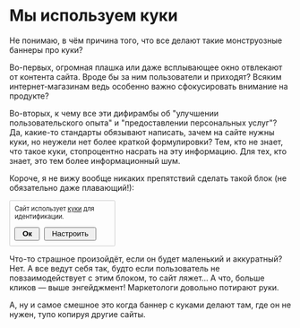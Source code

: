 # Мы используем куки

Не понимаю, в чём причина того, что все делают такие монструозные баннеры про куки?

Во-первых, огромная плашка или даже всплывающее окно отвлекают от контента сайта. Вроде бы за ним пользователи и приходят? Всяким интернет-магазинам ведь особенно важно сфокусировать внимание на продукте?

Во-вторых, к чему все эти дифирамбы об "улучшении пользовательского опыта" и "предоставлении персональных услуг"? Да, какие-то стандарты обязывают написать, зачем на сайте нужны куки, но неужели нет более краткой формулировки? Тем, кто не знает, что такое куки, стопроцентно насрать на эту информацию. Для тех, кто знает, это тем более информационный шум.

Короче, я не вижу вообще никаких препятствий сделать такой блок (не обязательно даже плавающий!):
<style>
.cookies {
    width: 170px;
    padding: 0.66em 0.75em;
    font-size: 0.8em;
    border: 1px solid #ccc;
    border-radius: 0.2em;
}
.cookies p {
    margin: 0;
    margin-bottom: 1em;
}
.cookies button {
    margin-right: 0.33em;
    margin-bottom: 2px;
    padding: 0.2em 0.9em;
}
.cookies button:first-child {
    font-weight: bolder;
}
</style>
<div class="cookies">
  <p>Сайт использует <a href="javascript:void(0)">куки</a> для идентификации.</p>
  <div>
    <button onclick = "document.querySelector('.cookies').style.opacity = '0'; setTimeout(() => {document.querySelector('.cookies').style.opacity = '1'}, 2000)">Ок</button>
    <button title = "Откроется окно с настройками">Настроить</button>
  </div>
</div>

Что-то страшное произойдёт, если он будет маленький и аккуратный? Нет. А все ведут себя так, будто если пользователь не повзаимодействует с этим блоком, то сайт ляжет... А что, больше кликов — выше энгейджмент! Маркетологи довольно потирают руки.

А, ну и самое смешное это когда баннер с куками делают там, где он не нужен, тупо копируя другие сайты.